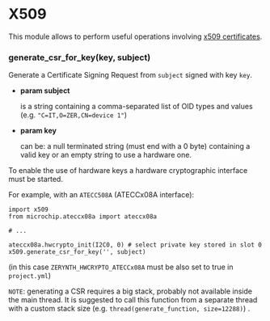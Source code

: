 # X509

This module allows to perform useful operations involving [x509 certificates](https://en.wikipedia.org/wiki/X.509).


### generate_csr_for_key(key, subject)
Generate a Certificate Signing Request from `subject` signed with key `key`.


* **param subject**

    is a string containing a comma-separated list of OID types and values (e.g. `"C=IT,O=ZER,CN=device 1"`)



* **param key**

    can be: a null terminated string (must end with a 0 byte) containing a valid key or an empty string to use a hardware one.


To enable the use of hardware keys a hardware cryptographic interface must be started.

For example, with an `ATECC508A` (ATECCx08A interface):

```
import x509
from microchip.ateccx08a import ateccx08a

# ...

ateccx08a.hwcrypto_init(I2C0, 0) # select private key stored in slot 0
x509.generate_csr_for_key('', subject)
```

(in this case `ZERYNTH_HWCRYPTO_ATECCx08A` must be also set to true in `project.yml`)

```NOTE```: generating a CSR requires a big stack, probably not available inside the main thread. It is suggested to call this function from a separate thread with a custom stack size (e.g. `thread(generate_function, size=12288)`) .
